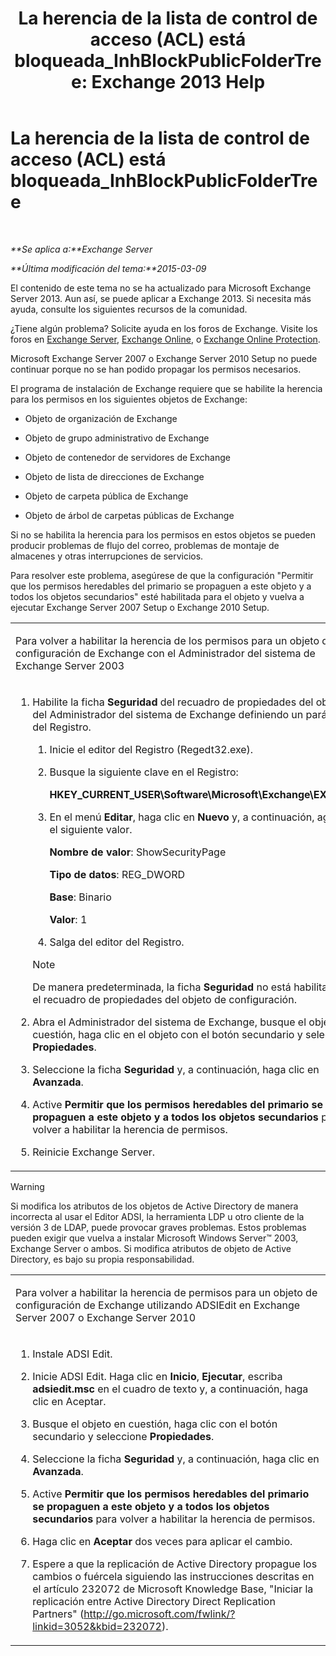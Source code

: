 ﻿---
title: 'La herencia de la lista de control de acceso (ACL) está bloqueada_InhBlockPublicFolderTree: Exchange 2013 Help'
TOCTitle: La herencia de la lista de control de acceso (ACL) está bloqueada_InhBlockPublicFolderTree
ms:assetid: e3b89c8a-d6f8-4864-8bf0-35a78ce87cc4
ms:mtpsurl: https://technet.microsoft.com/es-es/library/ms.exch.setupreadiness.inhblockpublicfoldertree(v=EXCHG.150)
ms:contentKeyID: 48268810
ms.date: 05/22/2018
mtps_version: v=EXCHG.150
ms.translationtype: MT
---

# La herencia de la lista de control de acceso (ACL) está bloqueada\_InhBlockPublicFolderTree

 

_**Se aplica a:**Exchange Server_

_**Última modificación del tema:**2015-03-09_

El contenido de este tema no se ha actualizado para Microsoft Exchange Server 2013. Aun así, se puede aplicar a Exchange 2013. Si necesita más ayuda, consulte los siguientes recursos de la comunidad.

¿Tiene algún problema? Solicite ayuda en los foros de Exchange. Visite los foros en [Exchange Server](https://go.microsoft.com/fwlink/p/?linkid=60612), [Exchange Online](https://go.microsoft.com/fwlink/p/?linkid=267542), o [Exchange Online Protection](https://go.microsoft.com/fwlink/p/?linkid=285351).

Microsoft Exchange Server 2007 o Exchange Server 2010 Setup no puede continuar porque no se han podido propagar los permisos necesarios.

El programa de instalación de Exchange requiere que se habilite la herencia para los permisos en los siguientes objetos de Exchange:

  - Objeto de organización de Exchange

  - Objeto de grupo administrativo de Exchange

  - Objeto de contenedor de servidores de Exchange

  - Objeto de lista de direcciones de Exchange

  - Objeto de carpeta pública de Exchange

  - Objeto de árbol de carpetas públicas de Exchange

Si no se habilita la herencia para los permisos en estos objetos se pueden producir problemas de flujo del correo, problemas de montaje de almacenes y otras interrupciones de servicios.

Para resolver este problema, asegúrese de que la configuración "Permitir que los permisos heredables del primario se propaguen a este objeto y a todos los objetos secundarios" esté habilitada para el objeto y vuelva a ejecutar Exchange Server 2007 Setup o Exchange 2010 Setup.


<table>
<colgroup>
<col style="width: 100%" />
</colgroup>
<tbody>
<tr class="odd">
<td><p>Para volver a habilitar la herencia de los permisos para un objeto de configuración de Exchange con el Administrador del sistema de Exchange Server 2003</p></td>
</tr>
<tr class="even">
<td><ol>
<li><p>Habilite la ficha <strong>Seguridad</strong> del recuadro de propiedades del objeto del Administrador del sistema de Exchange definiendo un parámetro del Registro.</p>
<ol>
<li><p>Inicie el editor del Registro (Regedt32.exe).</p></li>
<li><p>Busque la siguiente clave en el Registro:</p>
<p><strong>HKEY_CURRENT_USER\Software\Microsoft\Exchange\EXAdmin</strong></p></li>
<li><p>En el menú <strong>Editar</strong>, haga clic en <strong>Nuevo</strong> y, a continuación, agregue el siguiente valor.</p>
<p><strong>Nombre de valor</strong>: ShowSecurityPage</p>
<p><strong>Tipo de datos</strong>: REG_DWORD</p>
<p><strong>Base</strong>: Binario</p>
<p><strong>Valor</strong>: 1</p></li>
<li><p>Salga del editor del Registro.</p></li>
</ol>

> [!NOTE]
> De manera predeterminada, la ficha <STRONG>Seguridad</STRONG> no está habilitada en el recuadro de propiedades del objeto de configuración.


</li>
<li><p>Abra el Administrador del sistema de Exchange, busque el objeto en cuestión, haga clic en el objeto con el botón secundario y seleccione <strong>Propiedades</strong>.</p></li>
<li><p>Seleccione la ficha <strong>Seguridad</strong> y, a continuación, haga clic en <strong>Avanzada</strong>.</p></li>
<li><p>Active <strong>Permitir que los permisos heredables del primario se propaguen a este objeto y a todos los objetos secundarios</strong> para volver a habilitar la herencia de permisos.</p></li>
<li><p>Reinicie Exchange Server.</p></li>
</ol></td>
</tr>
</tbody>
</table>



> [!WARNING]
> Si modifica los atributos de los objetos de Active Directory de manera incorrecta al usar el Editor ADSI, la herramienta LDP u otro cliente de la versión 3 de LDAP, puede provocar graves problemas. Estos problemas pueden exigir que vuelva a instalar Microsoft Windows&nbsp;Server™ 2003, Exchange&nbsp;Server o ambos. Si modifica atributos de objeto de Active Directory, es bajo su propia responsabilidad.




<table>
<colgroup>
<col style="width: 100%" />
</colgroup>
<tbody>
<tr class="odd">
<td><p>Para volver a habilitar la herencia de permisos para un objeto de configuración de Exchange utilizando ADSIEdit en Exchange Server 2007 o Exchange Server 2010</p></td>
</tr>
<tr class="even">
<td><ol>
<li><p>Instale ADSI Edit.</p></li>
<li><p>Inicie ADSI Edit. Haga clic en <strong>Inicio</strong>, <strong>Ejecutar</strong>, escriba <strong>adsiedit.msc</strong> en el cuadro de texto y, a continuación, haga clic en Aceptar.</p></li>
<li><p>Busque el objeto en cuestión, haga clic con el botón secundario y seleccione <strong>Propiedades</strong>.</p></li>
<li><p>Seleccione la ficha <strong>Seguridad</strong> y, a continuación, haga clic en <strong>Avanzada</strong>.</p></li>
<li><p>Active <strong>Permitir que los permisos heredables del primario se propaguen a este objeto y a todos los objetos secundarios</strong> para volver a habilitar la herencia de permisos.</p></li>
<li><p>Haga clic en <strong>Aceptar</strong> dos veces para aplicar el cambio.</p></li>
<li><p>Espere a que la replicación de Active Directory propague los cambios o fuércela siguiendo las instrucciones descritas en el artículo 232072 de Microsoft Knowledge Base, &quot;Iniciar la replicación entre Active Directory Direct Replication Partners&quot; (<a href="http://go.microsoft.com/fwlink/?linkid=3052%26kbid=232072" class="uri">http://go.microsoft.com/fwlink/?linkid=3052&amp;kbid=232072</a>).</p></li>
</ol></td>
</tr>
</tbody>
</table>

